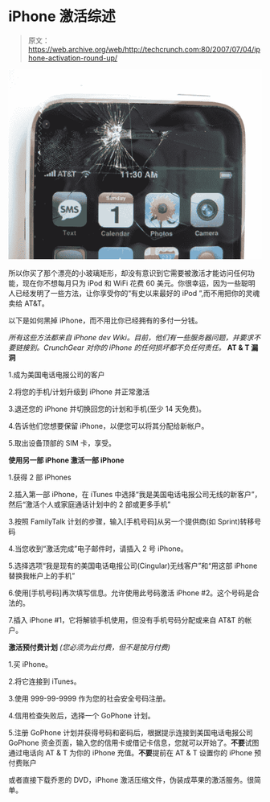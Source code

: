 # iPhone 激活综述

> 原文：<https://web.archive.org/web/http://techcrunch.com:80/2007/07/04/iphone-activation-round-up/>

![](img/b86add72f95f3b04f9842ba752089136.png)

所以你买了那个漂亮的小玻璃矩形，却没有意识到它需要被激活才能访问任何功能，现在你不想每月只为 iPod 和 WiFi 花费 60 美元。你很幸运，因为一些聪明人已经发明了一些方法，让你享受你的“有史以来最好的 iPod ”,而不用把你的灵魂卖给 AT&T。

以下是如何黑掉 iPhone，而不用比你已经拥有的多付一分钱。

*所有这些方法都来自 iPhone dev Wiki。目前，他们有一些服务器问题，并要求不要链接到。CrunchGear 对你的 iPhone 的任何损坏都不负任何责任。* 
**AT & T 漏洞**

1.成为美国电话电报公司的客户

2.将您的手机/计划升级到 iPhone 并正常激活

3.退还您的 iPhone 并切换回您的计划和手机(至少 14 天免费)。

4.告诉他们您想要保留 iPhone，以便您可以将其分配给新帐户。

5.取出设备顶部的 SIM 卡，享受。

**使用另一部 iPhone 激活一部 iPhone**

1.获得 2 部 iPhones

2.插入第一部 iPhone，在 iTunes 中选择“我是美国电话电报公司无线的新客户”，然后“激活个人或家庭通话计划中的 2 部或更多手机”

3.按照 FamilyTalk 计划的步骤，输入[手机号码]从另一个提供商(如 Sprint)转移号码

4.当您收到“激活完成”电子邮件时，请插入 2 号 iPhone。

5.选择选项“我是现有的美国电话电报公司(Cingular)无线客户”和“用这部 iPhone 替换我帐户上的手机”

6.使用[手机号码]再次填写信息。允许使用此号码激活 iPhone #2。这个号码是合法的。

7.插入 iPhone #1，它将解锁手机使用，但没有手机号码分配或来自 AT&T 的帐户。

**激活预付费计划** *(您必须为此付费，但不是按月付费)*

1.买 iPhone。

2.将它连接到 iTunes。

3.使用 999-99-9999 作为您的社会安全号码注册。

4.信用检查失败后，选择一个 GoPhone 计划。

5.注册 GoPhone 计划并获得号码和密码后，根据提示连接到美国电话电报公司 GoPhone 资金页面，输入您的信用卡或借记卡信息，您就可以开始了。**不要**试图通过电话向 AT & T 为你的 iPhone 充值。**不要**提前在 AT & T 设置你的 iPhone 预付费账户

或者直接下载乔恩的 DVD，iPhone 激活压缩文件，伪装成苹果的激活服务。很简单。